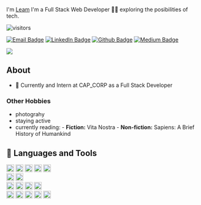 I'm [Leam](https://github.com/leammurphy) I'm a Full Stack Web Developer 👨‍💻 exploring the posibilities of tech.

![visitors](https://visitor-badge.laobi.icu/badge?page_id=leammurphy)

[![Email Badge](https://img.shields.io/badge/-Gmail-c14438?style=flat-square&logo=Gmail&logoColor=white&link=mailto:leam.a.murphy@gmail.com)](mailto:leam.a.murphy@gmail.com) [![LinkedIn Badge](https://img.shields.io/badge/-LinkedIn-0A66C2?style=flat-square&logo=linkedin&logoColor=white&link=https://www.linkedin.com/in/leammurphy/)](https://www.linkedin.com/in/leammurphy/) [![Github Badge](https://img.shields.io/badge/-Github-232323?style=flat-square&logo=Github&logoColor=white&link=https://github.com/leammurphy)](https://github.com/leammurphy) [![Medium Badge](https://img.shields.io/badge/-Medium-000000?style=flat-square&logo=Medium&logoColor=white&link=https://medium.com/@leam.a.murphy)](https://medium.com/@leam.a.murphy)

<img align="center" src="https://github-readme-stats.vercel.app/api?username=leammurphy&show_icons=true&hide_border=true&theme=tokyonight">

## About

- 🏢 Currently and Intern at CAP_CORP as a Full Stack Developer

### Other Hobbies
  - photograhy
  - staying active
  - currently reading: - **Fiction:** Vita Nostra - **Non-fiction:** Sapiens: A Brief History of Humankind

## 🌱 Languages and Tools

<div>
	<code><img height="20" src="https://img.shields.io/badge/-JavaScript-F7DF1E?style=flat&logo=JavaScript&logoColor=white"></code>
	<code><img height="20" src="https://img.shields.io/badge/-HTML5-E34F26?style=flat&logo=HTML5&logoColor=white"></code>
	<code><img height="20" src="https://img.shields.io/badge/-CSS3-1572B6?style=flat&logo=CSS3&logoColor=white"></code>
	<code><img height="20" src="https://img.shields.io/badge/-Ruby-CC342D?style=flat&logo=Ruby&logoColor=white"></code>
	<code><img height="20" src="https://img.shields.io/badge/-R-276DC3?style=flat&logo=R&logoColor=white"></code>	
</div>
   
<div>
	<code><img height="20" src="https://img.shields.io/badge/-Linux-FCC624?style=flat&logo=Linux&logoColor=white"></code> <code><img height="20" src="https://img.shields.io/badge/-macOS-000000?style=flat&logo=macOS&logoColor=white"></code>
</div>
<div>
	<code><img height="20" src="https://img.shields.io/badge/-React-61DAFB?style=flat&logo=React&logoColor=white"></code> <code><img height="20" src="https://img.shields.io/badge/-Vue.js-4FC08D?style=flat&logo=Vue.js&logoColor=white"></code> <code><img height="20" src="https://img.shields.io/badge/-Node.js-339933?style=flat&logo=Node.js&logoColor=white"></code> <code><img height="20" src="https://img.shields.io/badge/-PostgreSQL-4169E1?style=flat&logo=PostgreSQL&logoColor=white"></code>	
</div>
<div>
  <code><img height="20" src="https://img.shields.io/badge/-Visual_Studio_Code-007ACC?style=flat&logo=Visual_Studio_Code&logoColor=white"></code> <code><img height="20" src="https://img.shields.io/badge/-Git-F05032?style=flat&logo=Git&logoColor=white"></code> <code><img height="20" src="https://img.shields.io/badge/-bitBucket-0052CC?style=flat&logo=BitBucket&logoColor=white"></code>
  <code><img height="20" src="https://img.shields.io/badge/-Cypress-17202C?style=flat&logo=Cypress&logoColor=white"></code> <code><img height="20" src="https://img.shields.io/badge/-Chart.js-FF6384?style=flat&logo=Chart.js&logoColor=white"></code>		
</div>
